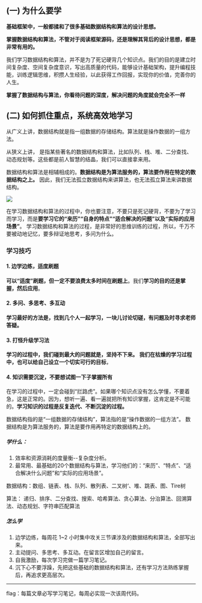 ## (一) 为什么要学

 **基础框架中，一般都揉和了很多基础数据结构和算法的设计思想。** 

 **掌握数据结构和算法，不管对于阅读框架源码，还是理解其背后的设计思想，都是非常有用的。** 

 我们学习数据结构和算法，并不是为了死记硬背几个知识点。我们的目的是建立时间复杂度、空间复杂度意识，写出高质量的代码，能够设计基础架构，提升编程技能，训练逻辑思维，积攒人生经验，以此获得工作回报，实现你的价值，完善你的人生。 

 **掌握了数据结构与算法，你看待问题的深度，解决问题的角度就会完全不一样** 



## (二) 如何抓住重点，系统高效地学习

 从广义上讲，数据结构就是指一组数据的存储结构。算法就是操作数据的一组方法。 

 从狭义上讲，  是指某些著名的数据结构和算法，比如队列、栈、堆、二分查找、动态规划等。这些都是前人智慧的结晶，我们可以直接拿来用。 

 数据结构和算法是相辅相成的。**数据结构是为算法服务的，算法要作用在特定的数据结构之上。** 因此，我们无法孤立数据结构来讲算法，也无法孤立算法来讲数据结构。 

![](D:\DJGitBook\img\数据结构.jpg)

  在学习数据结构和算法的过程中，你也要注意，不要只是死记硬背，不要为了学习而学习，而是**要学习它的“来历”“自身的特点”“适合解决的问题”以及“实际的应用场景”**。 学习数据结构和算法的过程，是非常好的思维训练的过程，所以，千万不要被动地记忆，要多辩证地思考，多问为什么。 

### 学习技巧

#### 1. 边学边练，适度刷题

 **可以“适度”刷题，但一定不要浪费太多时间在刷题上**。我们**学习的目的还是掌握，然后应用**。 

#### 2. 多问、多思考、多互动

**学习最好的方法是，找到几个人一起学习，一块儿讨论切磋，有问题及时寻求老师答疑。**

#### 3. 打怪升级学习法

**学习的过程中，我们碰到最大的问题就是，坚持不下来。** **我们在枯燥的学习过程中，也可以给自己设立一个切实可行的目标**， 

#### 4. 知识需要沉淀，不要想试图一下子掌握所有

在学习的过程中，一定会碰到“拦路虎”。如果哪个知识点没有怎么学懂，不要着急，这是正常的。因为，想听一遍、看一遍就把所有知识掌握，这肯定是不可能的。**学习知识的过程是反复迭代、不断沉淀的过程。**

数据结构指的是“一组数据的存储结构”，算法指的是“操作数据的一组方法”。
数据结构是为算法服务的，算法是要作用再特定的数据结构上的。
##### 学什么：
 1. 效率和资源消耗的度量衡--复杂度分析。
 2. 最常用、最基础的20个数据结构与算法，学习他们的：“来历”、“特点”、“适合解决什么问题”和“实际的应用场景”。

数据结构：数组、链表、栈、队列、散列表、二叉树‘、堆、跳表、图、Tire树

算法： 递归、排序、二分查找、搜索、哈希算法、贪心算法、分治算法、回溯算法、动态规划、字符串匹配算法

##### 怎么学
 1. 边学边练，每周花 1~2 小时集中攻关三节课涉及的数据结构和算法，全部写出来。
 2. 主动提问、多思考、多互动。在留言区增加自己的留言。
 3. 自我激励，每次学习完做一篇学习笔记。
 4. 沉下心不要浮躁，先把这些基础的数据结构和算法，还有学习方法熟练掌握后，再追求更高层次。
 ------------
flag：每篇文章必写学习笔记，每周必实现一次该周代码。 